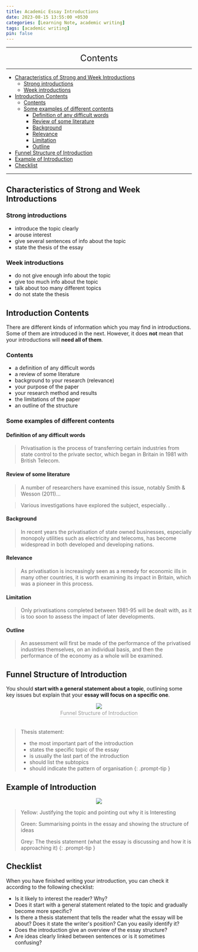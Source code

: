 ```yaml
---
title: Academic Essay Introductions
date: 2023-08-15 13:55:00 +0530
categories: [Learning Note, academic writing]
tags: [academic writing]
pin: false
---
```


---
<center><font size='5'> Contents </font></center>

---

<!-- TOC -->
  * [Characteristics of Strong and Week Introductions](#characteristics-of-strong-and-week-introductions)
    * [Strong introductions](#strong-introductions)
    * [Week introductions](#week-introductions)
  * [Introduction Contents](#introduction-contents)
    * [Contents](#contents)
    * [Some examples of different contents](#some-examples-of-different-contents)
      * [Definition of any difficult words](#definition-of-any-difficult-words)
      * [Review of some literature](#review-of-some-literature)
      * [Background](#background)
      * [Relevance](#relevance)
      * [Limitation](#limitation)
      * [Outline](#outline)
  * [Funnel Structure of Introduction](#funnel-structure-of-introduction)
  * [Example of Introduction](#example-of-introduction)
  * [Checklist](#checklist)
<!-- TOC -->

---

## Characteristics of Strong and Week Introductions

### Strong introductions

* introduce the topic clearly
* arouse interest
* give several sentences of info about the topic
* state the thesis of the essay

### Week introductions

* do not give enough info about the topic
* give too much info about the topic
* talk about too many different topics
* do not state the thesis

## Introduction Contents

There are different kinds of information which you may find in introductions. Some of them are introduced in the next. However, it does **not** mean that your introductions will **need all of them**.

### Contents

* a definition of any difficult words
* a review of some literature
* background to your research (relevance)
* your purpose of the paper
* your research method and results
* the limitations of the paper
* an outline of the structure

### Some examples of different contents

#### Definition of any difficult words

>Privatisation is the process of transferring certain industries from state control to the private sector, which began in Britain in 1981 with British Telecom.

#### Review of some literature

>A number of researchers have examined this issue, notably Smith & Wesson (2011)…

>Various investigations have explored the subject, especially. .


#### Background

>In recent years the privatisation of state owned businesses, especially monopoly utilities such as electricity and telecoms, has become widespread in both developed and developing nations.

#### Relevance

>As privatisation is increasingly seen as a remedy for economic ills in many other countries, it is worth examining its impact in Britain, which was a pioneer in this process.

#### Limitation

>Only privatisations completed between 1981-95 will be dealt with, as it is too soon to assess the impact of later developments.

#### Outline

>An assessment will first be made of the performance of the privatised industries themselves, on an individual basis, and then the performance of the economy as a whole will be examined.

## Funnel Structure of Introduction

You should **start with a general statement about a topic**, outlining some key issues but explain that your **essay will focus on a specific one**.

<center>
    <img class="image-style" 
    src="https://i.postimg.cc/k4kvbwHR/1692108423435.png">
    <br>
    <div style="color:orange; border-bottom: 1px solid #d9d9d9;
    display: inline-block;
    color: #999;
    padding: 2px;">Funnel Structure of Introduction</div>
</center>

<br>

>Thesis statement:
>
>* the most important part of the introduction
>* states the specific topic of the essay
>* is usually the last part of the introduction
>* should list the subtopics
>* should indicate the pattern of organisation
{: .prompt-tip }

## Example of Introduction

<center>
    <img class="image-style" 
    src="https://i.postimg.cc/vTfLLfRq/Picture1.jpg">
</center>

>Yellow: Justifying the topic and pointing out why it is Interesting
>
>Green: Summarising points in the essay and showing the structure of ideas
>
>Grey: The thesis statement (what the essay is discussing and how it is approaching it)
{: .prompt-tip }

## Checklist

When you have finished writing your introduction, you can check it according to the following checklist:

* Is it likely to interest the reader? Why?
* Does it start with a general statement related to the topic and gradually become more specific?
* Is there a thesis statement that tells the reader what the essay will be about? Does it state the writer's position? Can you easily identify it?
* Does the introduction give an overview of the essay structure?
* Are ideas clearly linked between sentences or is it sometimes confusing?
